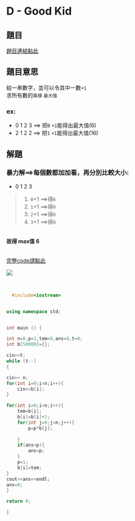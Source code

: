 # D - Good Kid

## 題目
[題目連結點此](https://vjudge.net/contest/585165#problem/D)

## 題目意思

給一串數字，並可以令其中一數`+1` <br>
求所有數的`乘積` `最大值`

### ex: <br>
* 0 1 2 3    ==> 把`0` `+1`能得出最大值(6) <br>
* 2 1 2 2    ==> 把`1` `+1`能得出最大值(16) <br>


## 解題

### 暴力解==>每個數都加加看，再分別比較大小:

* 0 1 2 3
> 1. `0`+1  ==>得`6`
> 2. `1`+1  ==>得`0`
> 3. `2`+1  ==>得`0`
> 4. `3`+1  ==>得`0` <br>

<br>
<strong> 故得 max值 6 </strong>
<br>
<br>


[完整code請點此](https://github.com/archue001/CPEB1005/blob/C---Aleksa-and-Stack/cpeD.cpp)   <br>

![](https://github.com/archue001/CPEB1005/blob/%E5%9C%96%E7%89%87/JKaIC8A.jpg)

<br>

```  cpp
  #include<iostream>


using namespace std;


int main () {

int n=0,p=1,tem=0,ans=0,t=0;
int b[50000]={};

cin>>t;
while (t--)
{

cin>> n;
for(int i=0;i<n;i++){
    cin>>b[i];
}

for(int i=0;i<n;i++){
    tem=b[i];
    b[i]=b[i]+1;
    for(int j=0;j<n;j++){
        p=p*b[j];
   
    }
    if(ans<p){
        ans=p;
    }
    p=1;
    b[i]=tem;
}
cout<<ans<<endl;
ans=0;
}

return 0;

}
```
